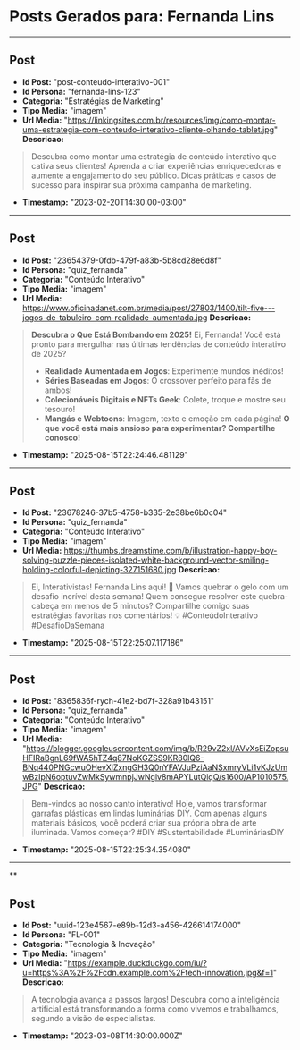# Posts Gerados para: Fernanda Lins

---

## Post
- **Id Post:** "post-conteudo-interativo-001"
- **Id Persona:** "fernanda-lins-123"
- **Categoria:** "Estratégias de Marketing"
- **Tipo Media:** "imagem"
- **Url Media:** "https://linkingsites.com.br/resources/img/como-montar-uma-estrategia-com-conteudo-interativo-cliente-olhando-tablet.jpg"
**Descricao:**
> Descubra como montar uma estratégia de conteúdo interativo que cativa seus clientes!
> Aprenda a criar experiências enriquecedoras e aumente a engajamento do seu público.
> Dicas práticas e casos de sucesso para inspirar sua próxima campanha de marketing.
- **Timestamp:** "2023-02-20T14:30:00-03:00"

---

## Post
- **Id Post:** "23654379-0fdb-479f-a83b-5b8cd28e6d8f"
- **Id Persona:** "quiz_fernanda"
- **Categoria:** "Conteúdo Interativo"
- **Tipo Media:** "imagem"
- **Url Media:** https://www.oficinadanet.com.br/media/post/27803/1400/tilt-five---jogos-de-tabuleiro-com-realidade-aumentada.jpg
**Descricao:**
> **Descubra o Que Está Bombando em 2025!**
> Ei, Fernanda! Você está pronto para mergulhar nas últimas tendências de conteúdo interativo de 2025?
> - **Realidade Aumentada em Jogos**: Experimente mundos inéditos!
> - **Séries Baseadas em Jogos**: O crossover perfeito para fãs de ambos!
> - **Colecionáveis Digitais e NFTs Geek**: Colete, troque e mostre seu tesouro!
> - **Mangás e Webtoons**: Imagem, texto e emoção em cada página!
> **O que você está mais ansioso para experimentar? Compartilhe conosco!**
- **Timestamp:** "2025-08-15T22:24:46.481129"

---

## Post
- **Id Post:** "23678246-37b5-4758-b335-2e38be6b0c04"
- **Id Persona:** "quiz_fernanda"
- **Categoria:** "Conteúdo Interativo"
- **Tipo Media:** "imagem"
- **Url Media:** https://thumbs.dreamstime.com/b/illustration-happy-boy-solving-puzzle-pieces-isolated-white-background-vector-smiling-holding-colorful-depicting-327151680.jpg
**Descricao:**
> Ei, Interativistas! Fernanda Lins aqui! 🌟 
> Vamos quebrar o gelo com um desafio incrível desta semana! 
> Quem consegue resolver este quebra-cabeça em menos de 5 minutos? 
> Compartilhe comigo suas estratégias favoritas nos comentários! 💡 
> #ConteúdoInterativo #DesafioDaSemana
- **Timestamp:** "2025-08-15T22:25:07.117186"

---

## Post
- **Id Post:** "8365836f-rych-41e2-bd7f-328a91b43151"
- **Id Persona:** "quiz_fernanda"
- **Categoria:** "Conteúdo Interativo"
- **Tipo Media:** "imagem"
- **Url Media:** "https://blogger.googleusercontent.com/img/b/R29vZ2xl/AVvXsEiZopsuHFIRaBgnL69fWA5hTZ4q87NoKGZSS9KR80lQ6-BNq440PNGcwuOHevXlZxngGH3Q0nYFAVJuPziAaNSxmryVLi1vKJzUmwBzIpN6optuvZwMkSywmnpjJwNglv8mAPYLutQiqQ/s1600/AP1010575.JPG"
**Descricao:**
> Bem-vindos ao nosso canto interativo! Hoje, vamos transformar garrafas plásticas em lindas luminárias DIY. Com apenas alguns materiais básicos, você poderá criar sua própria obra de arte iluminada. Vamos começar? #DIY #Sustentabilidade #LumináriasDIY
- **Timestamp:** "2025-08-15T22:25:34.354080"

---

**

## Post
- **Id Post:** "uuid-123e4567-e89b-12d3-a456-426614174000"
- **Id Persona:** "FL-001"
- **Categoria:** "Tecnologia & Inovação"
- **Tipo Media:** "imagem"
- **Url Media:** "https://example.duckduckgo.com/iu/?u=https%3A%2F%2Fcdn.example.com%2Ftech-innovation.jpg&f=1"
**Descricao:**
> A tecnologia avança a passos largos! 
> Descubra como a inteligência artificial está transformando 
> a forma como vivemos e trabalhamos, segundo a visão de especialistas.
- **Timestamp:** "2023-03-08T14:30:00.000Z"
